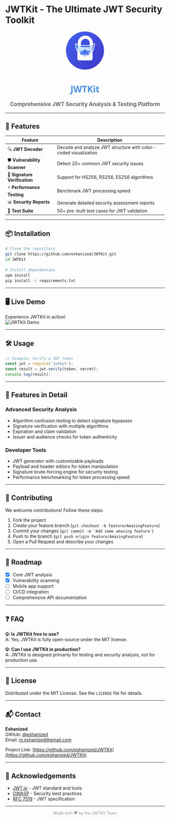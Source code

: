 # JWTKit - The Ultimate JWT Security Toolkit

<p align="center">
  <img src="frontend/public/logo.svg" alt="JWTKit Logo" width="120" />
  <h1 align="center" style="font-family: 'Segoe UI', Tahoma, Geneva, Verdana, sans-serif; color: #4A90E2;">JWTKit</h1>
  <p align="center" style="font-size: 1.2em; color: #666;">
    <strong>Comprehensive JWT Security Analysis & Testing Platform</strong>
  </p>
</p>

---

## 🚀 Features

| Feature | Description |
|---------|-------------|
| 🔍 **JWT Decoder** | Decode and analyze JWT structure with color-coded visualization |
| 🛡️ **Vulnerability Scanner** | Detect 20+ common JWT security issues |
| 🔐 **Signature Verification** | Support for HS256, RS256, ES256 algorithms |
| ⚡ **Performance Testing** | Benchmark JWT processing speed |
| 📊 **Security Reports** | Generate detailed security assessment reports |
| 🧪 **Test Suite** | 50+ pre-built test cases for JWT validation |

---

## 📦 Installation

```bash
# Clone the repository
git clone https://github.com/eshanized/JWTKit.git
cd JWTKit

# Install dependencies
npm install
pip install -r requirements.txt
```

---

## 🖥️ Live Demo

Experience JWTKit in action!  
![JWTKit Demo](https://via.placeholder.com/800x500/333333/FFFFFF?text=JWTKit+Demo+Coming+Soon)

---

## 🛠 Usage

```javascript
// Example: Verify a JWT token
const jwt = require('jwtkit');
const result = jwt.verify(token, secret);
console.log(result);
```

---

## 🌟 Features in Detail

### Advanced Security Analysis
- Algorithm confusion testing to detect signature bypasses
- Signature verification with multiple algorithms
- Expiration and claim validation
- Issuer and audience checks for token authenticity

### Developer Tools
- JWT generator with customizable payloads
- Payload and header editors for token manipulation
- Signature brute-forcing engine for security testing
- Performance benchmarking for token processing speed

---

## 🤝 Contributing

We welcome contributions! Follow these steps:

1. Fork the project  
2. Create your feature branch (`git checkout -b feature/AmazingFeature`)  
3. Commit your changes (`git commit -m 'Add some amazing feature'`)  
4. Push to the branch (`git push origin feature/AmazingFeature`)  
5. Open a Pull Request and describe your changes

---

## 📅 Roadmap

- [x] Core JWT analysis  
- [x] Vulnerability scanning  
- [ ] Mobile app support  
- [ ] CI/CD integration  
- [ ] Comprehensive API documentation  

---

## ❓ FAQ

**Q: Is JWTKit free to use?**  
A: Yes, JWTKit is fully open-source under the MIT license.

**Q: Can I use JWTKit in production?**  
A: JWTKit is designed primarily for testing and security analysis, not for production use.

---

## 📄 License

Distributed under the MIT License. See the `LICENSE` file for details.

---

## 📬 Contact

**Eshanized**  
GitHub: [@eshanized](https://github.com/eshanized)  
Email: m.eshanized@gmail.com  

Project Link: [https://github.com/eshanized/JWTKit](https://github.com/eshanized/JWTKit)

---

## 🙏 Acknowledgements

- [JWT.io](https://jwt.io) - JWT standard and tools  
- [OWASP](https://owasp.org) - Security best practices  
- [RFC 7519](https://tools.ietf.org/html/rfc7519) - JWT specification  

---

<p align="center" style="font-size: 0.9em; color: #999;">
  Made with ❤️ by the JWTKit Team
</p>
